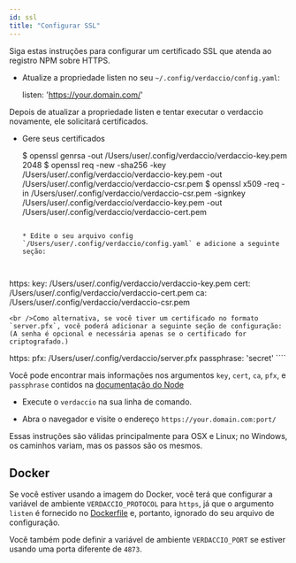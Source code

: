 ```yaml
---
id: ssl
title: "Configurar SSL"
---
```


Siga estas instruções para configurar um certificado SSL que atenda ao registro NPM sobre HTTPS.

* Atualize a propriedade listen no seu `~/.config/verdaccio/config.yaml`:

    listen: 'https://your.domain.com/'
    

Depois de atualizar a propriedade listen e tentar executar o verdaccio novamente, ele solicitará certificados.

* Gere seus certificados

     $ openssl genrsa -out /Users/user/.config/verdaccio/verdaccio-key.pem 2048
     $ openssl req -new -sha256 -key /Users/user/.config/verdaccio/verdaccio-key.pem -out /Users/user/.config/verdaccio/verdaccio-csr.pem
     $ openssl x509 -req -in /Users/user/.config/verdaccio/verdaccio-csr.pem -signkey /Users/user/.config/verdaccio/verdaccio-key.pem -out /Users/user/.config/verdaccio/verdaccio-cert.pem
     ````
    
    * Edite o seu arquivo config `/Users/user/.config/verdaccio/config.yaml` e adicione a seguinte seção:
    
    

https: key: /Users/user/.config/verdaccio/verdaccio-key.pem cert: /Users/user/.config/verdaccio/verdaccio-cert.pem ca: /Users/user/.config/verdaccio/verdaccio-csr.pem

    <br />Como alternativa, se você tiver um certificado no formato `server.pfx`, você poderá adicionar a seguinte seção de configuração: (A senha é opcional e necessária apenas se o certificado for criptografado.)
    
    

https: pfx: /Users/user/.config/verdaccio/server.pfx passphrase: 'secret' ````

Você pode encontrar mais informações nos argumentos `key`, `cert`, `ca`, `pfx`, e `passphrase` contidos na [documentação do Node](https://nodejs.org/api/tls.html#tls_tls_createsecurecontext_options)

* Execute o `verdaccio` na sua linha de comando.

* Abra o navegador e visite o endereço `https://your.domain.com:port/`

Essas instruções são válidas principalmente para OSX e Linux; no Windows, os caminhos variam, mas os passos são os mesmos.

## Docker

Se você estiver usando a imagem do Docker, você terá que configurar a variável de ambiente `VERDACCIO_PROTOCOL` para `https`, já que o argumento `listen` é fornecido no [Dockerfile](https://github.com/verdaccio/verdaccio/blob/master/Dockerfile#L43) e, portanto, ignorado do seu arquivo de configuração.

Você também pode definir a variável de ambiente `VERDACCIO_PORT` se estiver usando uma porta diferente de `4873`.